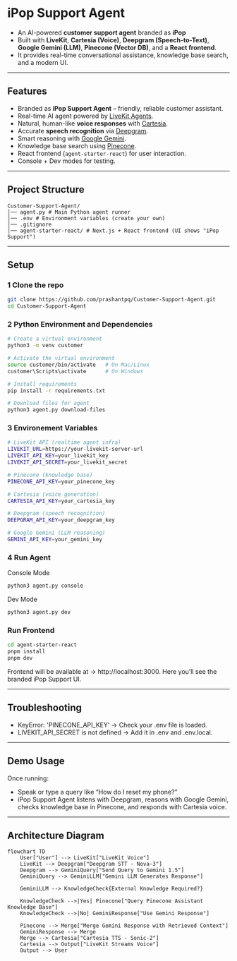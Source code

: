 # iPop Support Agent

- An AI-powered **customer support agent** branded as **iPop**  
- Built with **LiveKit**, **Cartesia (Voice)**, **Deepgram (Speech-to-Text)**, **Google Gemini (LLM)**, **Pinecone (Vector DB)**, and a **React frontend**.  
- It provides real-time conversational assistance, knowledge base search, and a modern UI.

---

## Features
- Branded as **iPop Support Agent** – friendly, reliable customer assistant.
- Real-time AI agent powered by [LiveKit Agents](https://docs.livekit.io/agents/).
- Natural, human-like **voice responses** with [Cartesia](https://cartesia.ai/).
- Accurate **speech recognition** via [Deepgram](https://deepgram.com/).
- Smart reasoning with [Google Gemini](https://deepmind.google/technologies/gemini/).
- Knowledge base search using [Pinecone](https://www.pinecone.io/).
- React frontend (`agent-starter-react`) for user interaction.
- Console + Dev modes for testing.

---

## Project Structure
```
Customer-Support-Agent/
│── agent.py # Main Python agent runner
│── .env # Environment variables (create your own)
│── .gitignore
│── agent-starter-react/ # Next.js + React frontend (UI shows "iPop Support")

```
---

## Setup

### 1️ Clone the repo
```bash
git clone https://github.com/prashantpq/Customer-Support-Agent.git
cd Customer-Support-Agent
```

### 2 Python Environment and Dependencies
```bash
# Create a virtual environment
python3 -m venv customer

# Activate the virtual environment
source customer/bin/activate   # On Mac/Linux
customer\Scripts\activate      # On Windows

# Install requirements
pip install -r requirements.txt

# Download files for agent
python3 agent.py download-files
```

### 3 Environement Variables
```bash
# LiveKit API (realtime agent infra)
LIVEKIT_URL=https://your-livekit-server-url
LIVEKIT_API_KEY=your_livekit_key
LIVEKIT_API_SECRET=your_livekit_secret

# Pinecone (knowledge base)
PINECONE_API_KEY=your_pinecone_key

# Cartesia (voice generation)
CARTESIA_API_KEY=your_cartesia_key

# Deepgram (speech recognition)
DEEPGRAM_API_KEY=your_deepgram_key

# Google Gemini (LLM reasoning)
GEMINI_API_KEY=your_gemini_key

```

### 4 Run Agent
Console Mode
```bash
python3 agent.py console
```

Dev Mode
```bash
python3 agent.py dev
```

### Run Frontend
```bash
cd agent-starter-react
pnpm install
pnpm dev
```
Frontend will be available at -> http://localhost:3000.
Here you’ll see the branded iPop Support UI. 

---

## Troubleshooting
- KeyError: 'PINECONE_API_KEY' → Check your .env file is loaded.
- LIVEKIT_API_SECRET is not defined → Add it in .env and .env.local.

---

## Demo Usage
Once running:
- Speak or type a query like “How do I reset my phone?”
- iPop Support Agent listens with Deepgram, reasons with Google Gemini, checks knowledge base in Pinecone, and responds with Cartesia voice.

---

## Architecture Diagram

```mermaid
flowchart TD
    User["User"] --> LiveKit["LiveKit Voice"]
    LiveKit --> Deepgram["Deepgram STT - Nova-3"]
    Deepgram --> GeminiQuery["Send Query to Gemini 1.5"]
    GeminiQuery --> GeminiLLM["Gemini LLM Generates Response"]

    GeminiLLM --> KnowledgeCheck{External Knowledge Required?}

    KnowledgeCheck -->|Yes| Pinecone["Query Pinecone Assistant Knowledge Base"]
    KnowledgeCheck -->|No| GeminiResponse["Use Gemini Response"]

    Pinecone --> Merge["Merge Gemini Response with Retrieved Context"]
    GeminiResponse --> Merge
    Merge --> Cartesia["Cartesia TTS - Sonic-2"]
    Cartesia --> Output["LiveKit Streams Voice"]
    Output --> User
